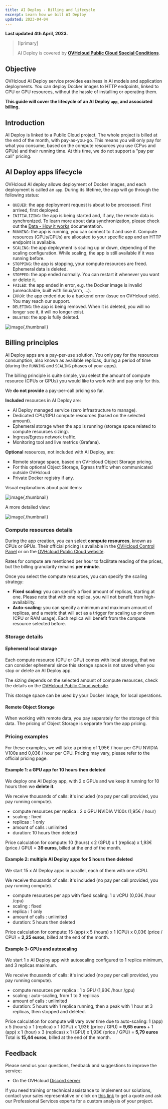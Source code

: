 ```yaml
---
title: AI Deploy - Billing and lifecycle
excerpt: Learn how we bill AI Deploy
updated: 2023-04-04
---
```


**Last updated 4th April, 2023.**

> [!primary]
>
> AI Deploy is covered by **[OVHcloud Public Cloud Special Conditions](https://storage.gra.cloud.ovh.net/v1/AUTH_325716a587c64897acbef9a4a4726e38/contracts/d2a208c-Conditions_particulieres_OVH_Stack-WE-9.0.pdf)**.
>

## Objective

OVHcloud AI Deploy service provides easiness in AI models and application deployments. You can deploy Docker images to HTTP endpoints, linked to CPU or GPU resources, without the hassle of installing or operating them. 

**This guide will cover the lifecycle of an AI Deploy `app`, and associated billing.**

## Introduction

AI Deploy is linked to a Public Cloud project. The whole project is billed at the end of the month, with pay-as-you-go. This means you will only pay for what you consume, based on the compute resources you use (CPus and GPUs) and their running time. At this time, we do not support a "pay per call" pricing.

## AI Deploy apps lifecycle

OVHcloud AI deploy allows deployment of Docker images, and each deployment is called an `app`. 
During its lifetime, the app will go through the following status:

- `QUEUED`: the app deployment request is about to be processed. First arrived, first deployed.
- `INITIALIZING`: the app is being started and, if any, the remote data is synchronized. To learn more about data synchronization, please check out the [Data - How it works](/pages/public_cloud/ai_machine_learning/gi_02_concepts_data#how-it-works) documentation.
- `RUNNING`: the app is running, you can connect to it and use it. Compute resources (GPUs/CPUs) are allocated to your specific app and an HTTP endpoint is available.
- `SCALING`: the app deployment is scaling up or down, depending of the scaling configuration. While scaling, the app is still available if it was running before.
- `STOPPING`: the app is stopping, your compute resources are freed. Ephemeral data is deleted.
- `STOPPED`: the app ended normally. You can restart it whenever you want or delete it.
- `FAILED`: the app ended in error, e.g. the Docker image is invalid (unreachable, built with linux/arm, ...).
- `ERROR`: the app ended due to a backend error (issue on OVHcloud side). You may reach our support.
- `DELETING`: the app is being removed. When it is deleted, you will no longer see it, it will no longer exist.
- `DELETED`: the app is fully deleted.

![image](images/ai.deploy.lifecycle.png){.thumbnail}

## Billing principles

AI Deploy apps are a pay-per-use solution. You only pay for the resources consumption, also known as available replicas, during a period of time (during the `RUNNING` and `SCALING` phases of your apps).

The billing principle is quite simple, you select the amount of compute resource (CPUs or GPUs) you would like to work with and pay only for this.

We **do not provide** a pay-per-call pricing so far.

**Included** resources in AI Deploy are:

- AI Deploy managed service (zero infrastructure to manage).
- Dedicated CPU/GPU compute resources (based on the selected amount).
- Ephemeral storage when the app is running (storage space related to compute resources sizing).
- Ingress/Egress network traffic.
- Monitoring tool and live metrics (Grafana).

**Optional** resources, not included with AI Deploy, are:

- Remote storage space, based on OVHcloud Object Storage pricing.
- For this optional Object Storage, Egress traffic when communicated outside OVHcloud
- Private Docker registry if any.

Visual explanations about paid items:

![image](images/ai.deploy.items.png){.thumbnail}

A more detailed view:

![image](images/ai.deploy.billing.png){.thumbnail}

### Compute resources details

During the app creation, you can select **compute resources**, known as CPUs or GPUs.
Their official pricing is available in the [OVHcloud Control Panel](https://ca.ovh.com/auth/?action=gotomanager&from=https://www.ovh.com/asia/&ovhSubsidiary=asia) or on the [OVHcloud Public Cloud website](https://www.ovhcloud.com/asia/public-cloud/prices/).

Rates for compute are mentioned per hour to facilitate reading of the prices, but the billing granularity remains **per minute**.

Once you select the compute resources, you can specify the scaling strategy:

- **Fixed scaling**: you can specify a fixed amount of replicas, starting at one. Please note that with one replica, you will not benefit from high-availability.
- **Auto-scaling**: you can specify a minimum and maximum amount of replicas, and a metric that will act as a trigger for scaling up or down (CPU or RAM usage). Each replica will benefit from the compute resource selected before.

### Storage details

#### Ephemeral local storage

Each compute resource (CPU or GPU) comes with local storage, that we can consider ephemeral since this storage space is not saved when you stop or delete an AI Deploy app.

The sizing depends on the selected amount of compute resources, check the details on the [OVHcloud Public Cloud website](https://www.ovhcloud.com/asia/public-cloud/prices/).

This storage space can be used by your Docker image, for local operations.

#### Remote Object Storage

When working with remote data, you pay separately for the storage of this data.
The pricing of Object Storage is separate from the app pricing.

### Pricing examples

For these examples, we will take a pricing of 1,95€ / hour per GPU NVIDIA V100s and 0,03€ / hour per CPU.
Pricing may vary, please refer to the official pricing page.

#### Example 1: a GPU app for 10 hours then deleted

We deploy one AI Deploy app, with 2 x GPUs and we keep it running for 10 hours then we **delete it**.

We receive thousands of calls: it's included (no pay per call provided, you pay running compute).

- compute resources per replica : 2 x GPU NVIDIA V100s (1,95€ / hour)
- scaling : fixed
- replicas : 1 only
- amount of calls : unlimited
- duration: 10 hours then deleted

Price calculation for compute: 10 (hours) x 2 (GPU) x 1 (replica) x 1,93€ (price / GPU) = **39 euros**, billed at the end of the month.

#### Example 2: multiple AI Deploy apps for 5 hours then deleted

We start 15 x AI Deploy apps in parallel, each of them with one vCPU.

We receive thousands of calls: it's included (no pay per call provided, you pay running compute).

- compute resources per app with fixed scaling: 1 x vCPU (0,03€ /hour /cpu)
- scaling : fixed
- replica : 1 only
- amount of calls : unlimited
- duration: 5 hours then deleted

Price calculation for compute: 15 (app) x 5 (hours) x 1 (CPU) x 0,03€ (price / CPU) = **2,25 euros**, billed at the end of the month.

#### Example 3: GPUs and autoscaling

We start 1 x AI Deploy app with autoscaling configured to 1 replica minimum, and 3 replicas maximum.

We receive thousands of calls: it's included (no pay per call provided, you pay running compute).

- compute resources per replica : 1 x GPU (1,93€ /hour /gpu)
- scaling : auto-scaling, from 1 to 3 replicas
- amount of calls : unlimited
- duration: 5 hours with 1 replica running, then a peak with 1 hour at 3 replicas, then stopped and deleted.

Price calculation for compute will vary over time due to auto-scaling: 
1 (app) x 5 (hours) x 1 (replica) x 1 (GPU) x 1,93€ (price / GPU) = **9,65 euros**
+
1 (app) x 1 (hour) x 3 (replicas) x 1 (GPU) x 1,93€ (price / GPU) = **5,79 euros**
Total is **15,44 euros**, billed at the end of the month.

## Feedback

Please send us your questions, feedback and suggestions to improve the service:

- On the OVHcloud [Discord server](https://discord.gg/ovhcloud)

If you need training or technical assistance to implement our solutions, contact your sales representative or click on [this link](https://www.ovhcloud.com/asia/professional-services/) to get a quote and ask our Professional Services experts for a custom analysis of your project.

